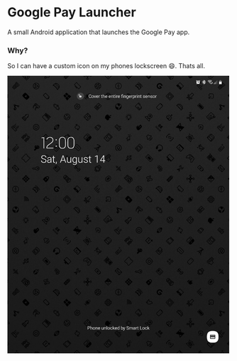 # Google Pay Launcher

A small Android application that launches the Google Pay app.

### Why?
So I can have a custom icon on my phones lockscreen 😄. Thats all.

<img src="/screenshots/lockscreen.jpg?raw=true" alt="lockscreen" width="500"/>
